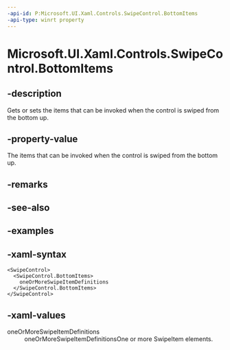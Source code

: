 ```yaml
---
-api-id: P:Microsoft.UI.Xaml.Controls.SwipeControl.BottomItems
-api-type: winrt property
---
```

<!-- Property syntax.
public SwipeItems BottomItems { get;  set; }
-->

# Microsoft.UI.Xaml.Controls.SwipeControl.BottomItems


## -description

Gets or sets the items that can be invoked when the control is swiped from the bottom up.


## -property-value

The items that can be invoked when the control is swiped from the bottom up.


## -remarks


## -see-also


## -examples


## -xaml-syntax

```xaml
<SwipeControl>
  <SwipeControl.BottomItems>
    oneOrMoreSwipeItemDefinitions
  </SwipeControl.BottomItems>
</SwipeControl>
```


## -xaml-values

<dl><dt>oneOrMoreSwipeItemDefinitions</dt><dd>oneOrMoreSwipeItemDefinitionsOne or more SwipeItem elements.</dd>
</dl>


